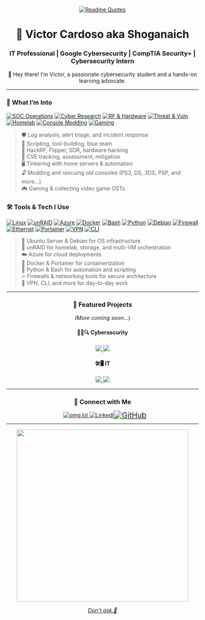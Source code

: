 <div align="center"><a href="https://github.com/hackelite01/github-readme-cyber-quotes"><img src="https://github-readme-cyber-quotes.vercel.app/api?type=horizontal&theme=nord&border=true" alt="Readme Quotes"></a></div>

<h1 align="center">🔐 Victor Cardoso aka Shoganaich</h1>
<h3 align="center">IT Professional | Google Cybersecurity | CompTIA Security+ | Cybersecurity Intern</h3>

<p align="center">👋 Hey there! I’m Victor, a passionate cybersecurity student and a hands-on learning advocate.</p>

---
### 🧠 What I’m Into

[![SOC Operations](https://img.shields.io/badge/🛡️-SOC%20Operations-blue)](#)
[![Cyber Research](https://img.shields.io/badge/🐍-Cyber%20Research-green)](#)
[![RF & Hardware](https://img.shields.io/badge/📡-RF%20%26%20Hardware%20Security-yellow)](#)
[![Threat & Vuln](https://img.shields.io/badge/🚨-Threat%20%26%20Vulnerability-red)](#)
[![Homelab](https://img.shields.io/badge/🖥️-Homelab-9cf)](#)
[![Console Modding](https://img.shields.io/badge/🔓-Console%20Modding-orange)](#)
[![Gaming](https://img.shields.io/badge/🎮-Video%20Games-purple)](#)

> 🛡️ Log analysis, alert triage, and incident response  
> 🐍 Scripting, tool-building, blue team   
> 📡 HackRF, Flipper, SDR, hardware hacking  
> 🚨 CVE tracking, assessment, mitigation  
> 🖥️ Tinkering with home servers & automation  
> 🔓 Modding and rescuing old consoles (PS3, DS, 3DS, PSP, and more...)  
> 🎮 Gaming & collecting video game OSTs  

### 🛠️ Tools & Tech I Use

[![Linux](https://img.shields.io/badge/Linux-OS-informational?logo=linux&logoColor=white&style=for-the-badge)](#)
[![unRAID](https://img.shields.io/badge/unRAID-Homelab-F15A29?logo=unraid&logoColor=white&style=for-the-badge)](#)
[![Azure](https://img.shields.io/badge/Azure-Cloud-blue?logo=microsoftazure&logoColor=white&style=for-the-badge)](#)
[![Docker](https://img.shields.io/badge/Docker-Containers-blue?logo=docker&logoColor=white&style=for-the-badge)](#)
[![Bash](https://img.shields.io/badge/Bash-Scripting-4EAA25?logo=gnubash&logoColor=white&style=for-the-badge)](#)
[![Python](https://img.shields.io/badge/Python-Scripting-yellow?logo=python&logoColor=white&style=for-the-badge)](#)
[![Debian](https://img.shields.io/badge/Debian-OS-A81D33?logo=debian&logoColor=white&style=for-the-badge)](#)
[![Firewall](https://img.shields.io/badge/Firewall-Networking-orange?style=for-the-badge&logo=fortinet&logoColor=white)](#)
[![Ethernet](https://img.shields.io/badge/Ethernet-Networking-blue?style=for-the-badge&logo=ethernet&logoColor=white)](#)
[![Portainer](https://img.shields.io/badge/Portainer-Containers-0db7ed?logo=portainer&logoColor=white&style=for-the-badge)](#)
[![VPN](https://img.shields.io/badge/VPN-Security-007bff?logo=openvpn&logoColor=white&style=for-the-badge)](#)
[![CLI](https://img.shields.io/badge/CLI-Tools-333333?style=for-the-badge&logo=powershell&logoColor=white)](#)

> 🐧 Ubuntu Server & Debian for OS infrastructure  
> 🧡 unRAID for homelab, storage, and multi-VM orchestration  
> ☁️ Azure for cloud deployments  
> 🐳 Docker & Portainer for containerization  
> 🐍 Python & Bash for automation and scripting  
> 🔥 Firewalls & networking tools for secure architecture  
> 🔑 VPN, CLI, and more for day-to-day work

---

<h3 align="center">📂 Featured Projects</h3>
<p align="center"><i>(More coming soon...)</i></p>

<h4 align="center">🕵️‍♂️🔍 Cybersecurity</h4>


<p align="center">
  <a href="https://github.com/shoganaich/ctf-journal">
    <img src="https://github-readme-stats.vercel.app/api/pin/?username=shoganaich&repo=ctf-journal&theme=transparent" />
  </a>
  <a href="https://github.com/shoganaich/securityplus-701-gpt">
    <img src="https://github-readme-stats.vercel.app/api/pin/?username=shoganaich&repo=securityplus-701-gpt&theme=transparent" />
  </a>
</p>

<h4 align="center">🛠️🖥️ IT</h4>

<p align="center">
  <a href="https://github.com/shoganaich/azure-osticket">
    <img src="https://github-readme-stats.vercel.app/api/pin/?username=shoganaich&repo=azure-osticket&theme=transparent" />
  </a>
  <a href="https://github.com/shoganaich/azure-traffic-inspect">
    <img src="https://github-readme-stats.vercel.app/api/pin/?username=shoganaich&repo=azure-traffic-inspect&theme=transparent" />
  </a>
</p>

---

<h3 align="center">🔗 Connect with Me</h3>

<p align="center">
  <a href="https://victorcardoso.omg.lol/">
    <img src="https://img.shields.io/badge/omg.lol-000?style=for-the-badge&logo=ko-fi&logoColor=white" alt="omg.lol" />
  </a>
  <a href="https://www.linkedin.com/in/victordccardoso/">
    <img src="https://img.shields.io/badge/linkedin-0A66C2?style=for-the-badge&logo=linkedin&logoColor=white" alt="LinkedIn" />
  </a>
    <a href="https://shoganaich.bearblog.dev/" target="_blank">
    <img src="https://img.shields.io/badge/Blog-1f1f1f?style=for-the-badge&logo=mdbook&logoColor=white" alt="GitHub" style="transform: scale(1.4); transform-origin: center;" />
  </a>
</p>

---

<p align="center">
  <a href="https://shoganaich.bearblog.dev/why-theres-a-dino-in-the-logs/" target="_blank">
  <img src="https://github.com/shoganaich/shoganaich/assets/112911007/bc3ced9f-0854-4002-9e4d-0519dba0552d" width="450px" />
</p>

<p align="center"><i>Don't ask.🦖</i></p>
